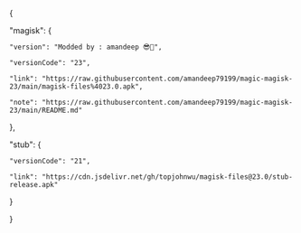 











{


  "magisk": {

    "version": "Modded by : amandeep 😎💪",

    "versionCode": "23",

    "link": "https://raw.githubusercontent.com/amandeep79199/magic-magisk-23/main/magisk-files%4023.0.apk",

    "note": "https://raw.githubusercontent.com/amandeep79199/magic-magisk-23/main/README.md"

  },

  "stub": {

    "versionCode": "21",

    "link": "https://cdn.jsdelivr.net/gh/topjohnwu/magisk-files@23.0/stub-release.apk"

  }

}

























